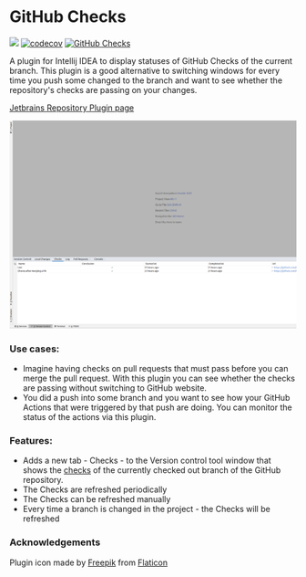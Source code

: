 # GitHub Checks 

![](https://github.com/otanikotani/view-github-checks-idea-plugin/workflows/Check/badge.svg) [![codecov](https://codecov.io/gh/otanikotani/view-github-checks-idea-plugin/branch/master/graph/badge.svg)](https://codecov.io/gh/otanikotani/view-github-checks-idea-plugin) [![GitHub Checks](https://img.shields.io/badge/JB%20Repository-GitHub%20Checks-brightgreen.svg)](https://plugins.jetbrains.com/plugin/13793-github-checks "JetBrains Repo: GitHub Checks Plugin")

A plugin for Intellij IDEA to display statuses of GitHub Checks of the current branch. This plugin is a good alternative to switching windows for every time you push some changed to the branch and want to see whether the repository's checks are passing on your changes.

[Jetbrains Repository Plugin page](https://plugins.jetbrains.com/plugin/13793-github-checks)

![Checks Plugin](img/checks-plugin-screenshot-2.png)

### Use cases:
- Imagine having checks on pull requests that must pass before you can merge the pull request. With this plugin you can see whether the checks are passing without switching to GitHub website.
- You did a push into some branch and you want to see how your GitHub Actions that were triggered by that push are doing. You can monitor the status of the actions via this plugin.

### Features:

- Adds a new tab - Checks - to the Version control tool window that shows the [checks](https://developer.github.com/v3/checks/) of the currently checked out branch of the GitHub repository.
- The Checks are refreshed periodically
- The Checks can be refreshed manually
- Every time a branch is changed in the project - the Checks will be refreshed


### Acknowledgements
Plugin icon made by [Freepik](https://www.flaticon.com/authors/freepik) from [Flaticon](https://www.flaticon.com)

